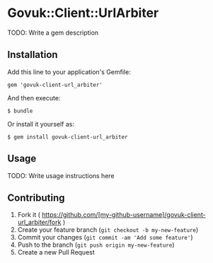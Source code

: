 # Govuk::Client::UrlArbiter

TODO: Write a gem description

## Installation

Add this line to your application's Gemfile:

    gem 'govuk-client-url_arbiter'

And then execute:

    $ bundle

Or install it yourself as:

    $ gem install govuk-client-url_arbiter

## Usage

TODO: Write usage instructions here

## Contributing

1. Fork it ( https://github.com/[my-github-username]/govuk-client-url_arbiter/fork )
2. Create your feature branch (`git checkout -b my-new-feature`)
3. Commit your changes (`git commit -am 'Add some feature'`)
4. Push to the branch (`git push origin my-new-feature`)
5. Create a new Pull Request
